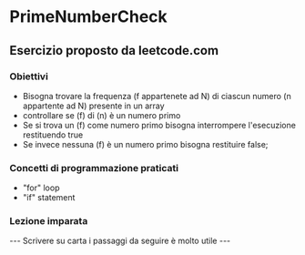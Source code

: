 # PrimeNumberCheck

## Esercizio proposto da leetcode.com

### Obiettivi
     
- Bisogna trovare la frequenza (f appartenete ad N) di ciascun numero (n appartente ad N) presente in un array
- controllare se (f) di (n) è un numero primo
- Se si trova un (f) come numero primo  bisogna interrompere l'esecuzione restituendo true
- Se invece nessuna (f) è un numero primo bisogna restituire false;
         
### Concetti di programmazione praticati

- "for" loop
- "if" statement

### Lezione imparata

--- Scrivere su carta i passaggi da seguire è molto utile ---
